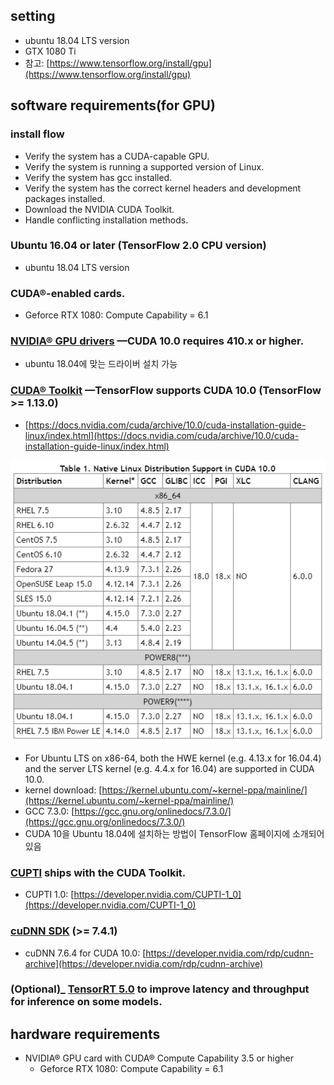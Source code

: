 ## setting

- ubuntu 18.04 LTS version
- GTX 1080 Ti
- 참고: [https://www.tensorflow.org/install/gpu](https://www.tensorflow.org/install/gpu)

## software requirements(for GPU)
### install flow
-   Verify the system has a CUDA-capable GPU.
-   Verify the system is running a supported version of Linux.
-   Verify the system has gcc installed.
-   Verify the system has the correct kernel headers and development packages installed.
-   Download the NVIDIA CUDA Toolkit.
-   Handle conflicting installation methods.


### Ubuntu 16.04 or later (TensorFlow 2.0 CPU version)
* ubuntu 18.04 LTS version

### CUDA®-enabled cards.
* Geforce RTX 1080: Compute Capability = 6.1

### [NVIDIA® GPU drivers](https://www.nvidia.com/drivers)  —CUDA 10.0 requires 410.x or higher.
* ubuntu 18.04에 맞는 드라이버 설치 가능

### [CUDA® Toolkit](https://developer.nvidia.com/cuda-toolkit-archive)  —TensorFlow supports CUDA 10.0 (TensorFlow >= 1.13.0)

* [https://docs.nvidia.com/cuda/archive/10.0/cuda-installation-guide-linux/index.html](https://docs.nvidia.com/cuda/archive/10.0/cuda-installation-guide-linux/index.html)

 ![](https://github.com/an-seunghwan/an-seunghwan.github.io/blob/master/assets/img/ubuntu1.PNG?raw=true)

* For Ubuntu LTS on x86-64, both the HWE kernel (e.g. 4.13.x for 16.04.4) and the server LTS kernel (e.g. 4.4.x for 16.04) are supported in CUDA 10.0.
* kernel download: [https://kernel.ubuntu.com/~kernel-ppa/mainline/](https://kernel.ubuntu.com/~kernel-ppa/mainline/)
* GCC 7.3.0: [https://gcc.gnu.org/onlinedocs/7.3.0/](https://gcc.gnu.org/onlinedocs/7.3.0/)
* CUDA 10을 Ubuntu 18.04에 설치하는 방법이 TensorFlow 홈페이지에 소개되어 있음

### [CUPTI](http://docs.nvidia.com/cuda/cupti/)  ships with the CUDA Toolkit.
* CUPTI 1.0: [https://developer.nvidia.com/CUPTI-1_0](https://developer.nvidia.com/CUPTI-1_0)

### [cuDNN SDK](https://developer.nvidia.com/cudnn)  (>= 7.4.1)
* cuDNN 7.6.4 for CUDA 10.0: [https://developer.nvidia.com/rdp/cudnn-archive](https://developer.nvidia.com/rdp/cudnn-archive)

### (Optional)_  [TensorRT 5.0](https://docs.nvidia.com/deeplearning/sdk/tensorrt-install-guide/index.html)  to improve latency and throughput for inference on some models.

## hardware requirements

- NVIDIA® GPU card with CUDA® Compute Capability 3.5 or higher
	* Geforce RTX 1080: Compute Capability = 6.1




<!--stackedit_data:
eyJoaXN0b3J5IjpbMTY0MjE3MzY2MiwtMTIxMzU4NzkxNSwtMT
gyNzAwOTM2MCwtMjA4NDgxOTQ5Myw0OTkyMjA0NjUsLTMwMjQw
NDg4LDIxMzYxMzIyNzYsMTQ2NzI4NDMwLC04NDE1OTgyMTAsLT
M5MTcxMzY1XX0=
-->